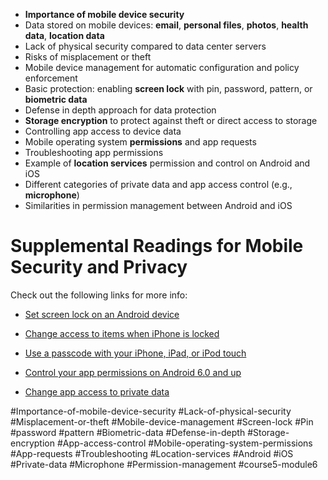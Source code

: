 - **Importance of mobile device security**
- Data stored on mobile devices: **email**, **personal files**, **photos**, **health data**, **location data**
- Lack of physical security compared to data center servers
- Risks of misplacement or theft
- Mobile device management for automatic configuration and policy enforcement
- Basic protection: enabling **screen lock** with pin, password, pattern, or **biometric data**
- Defense in depth approach for data protection
- **Storage encryption** to protect against theft or direct access to storage
- Controlling app access to device data
- Mobile operating system **permissions** and app requests
- Troubleshooting app permissions
- Example of **location services** permission and control on Android and iOS
- Different categories of private data and app access control (e.g., **microphone**)
- Similarities in permission management between Android and iOS

# Supplemental Readings for Mobile Security and Privacy

Check out the following links for more info:

- [Set screen lock on an Android device](https://support.google.com/android/answer/9079129)
    
- [Change access to items when iPhone is locked](https://support.apple.com/guide/iphone/change-access-to-items-when-iphone-is-locked-iph9a2a69136/ios)
    
- [Use a passcode with your iPhone, iPad, or iPod touch](https://support.apple.com/HT204060)
    
- [Control your app permissions on Android 6.0 and up](https://support.google.com/googleplay/answer/6270602)
    
- [Change app access to private data](https://support.apple.com/guide/iphone/change-app-access-to-private-data-iph251e92810/ios)

#Importance-of-mobile-device-security #Lack-of-physical-security #Misplacement-or-theft #Mobile-device-management #Screen-lock #Pin #password #pattern #Biometric-data #Defense-in-depth #Storage-encryption #App-access-control #Mobile-operating-system-permissions #App-requests #Troubleshooting #Location-services #Android #iOS #Private-data #Microphone #Permission-management #course5-module6 